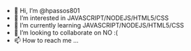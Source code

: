 - 👋 Hi, I’m @hpassos801
- 👀 I’m interested in JAVASCRIPT/NODEJS/HTML5/CSS
- 🌱 I’m currently learning JAVASCRIPT/NODEJS/HTML5/CSS
- 💞️ I’m looking to collaborate on NO :(
- 📫 How to reach me ...

<!---
hpassos801/hpassos801 is a ✨ special ✨ repository because its `README.md` (this file) appears on your GitHub profile.
You can click the Preview link to take a look at your changes.
--->
